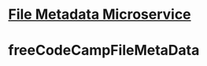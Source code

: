 # [File Metadata Microservice](https://www.freecodecamp.org/learn/apis-and-microservices/apis-and-microservices-projects/file-metadata-microservice)
# freeCodeCampFileMetaData
